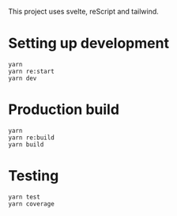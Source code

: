 This project uses svelte, reScript and tailwind.

# Setting up development

```
yarn
yarn re:start
yarn dev
```
# Production build

```
yarn
yarn re:build
yarn build
```

# Testing

```
yarn test
yarn coverage
```
